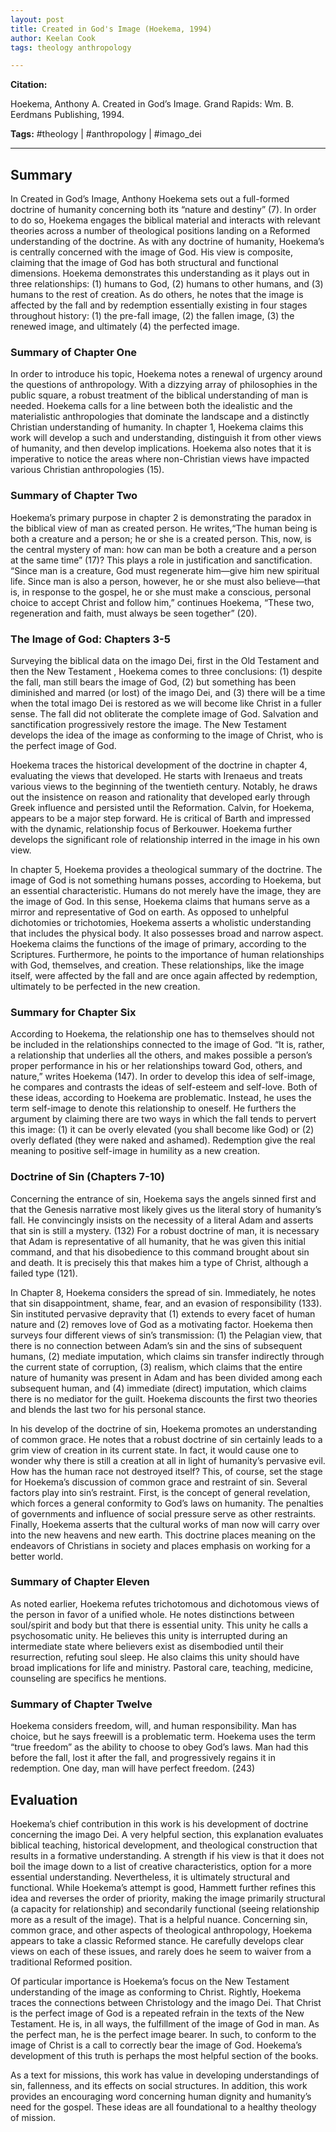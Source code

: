 ```yaml
---
layout: post
title: Created in God's Image (Hoekema, 1994)
author: Keelan Cook
tags: theology anthropology

---
```



**Citation:**

Hoekema, Anthony A. Created in God’s Image. Grand Rapids: Wm. B. Eerdmans Publishing, 1994.

**Tags:** #theology | #anthropology | #imago_dei

---

## Summary
In Created in God’s Image, Anthony Hoekema sets out a full-formed doctrine of humanity concerning both its “nature and destiny” (7). In order to do so, Hoekema engages the biblical material and interacts with relevant theories across a number of theological positions landing on a Reformed understanding of the doctrine. As with any doctrine of humanity, Hoekema’s is centrally concerned with the image of God. His view is composite, claiming that the image of God has both structural and functional dimensions. Hoekema demonstrates this understanding as it plays out in three relationships: (1) humans to God, (2) humans to other humans, and (3) humans to the rest of creation. As do others, he notes that the image is affected by the fall and by redemption essentially existing in four stages throughout history: (1) the pre-fall image, (2) the fallen image, (3) the renewed image, and ultimately (4) the perfected image.

### Summary of Chapter One
In order to introduce his topic, Hoekema notes a renewal of urgency around the questions of anthropology. With a dizzying array of philosophies in the public square, a robust treatment of the biblical understanding of man is needed. Hoekema calls for a line between both the idealistic and the materialistic anthropologies that dominate the landscape and a distinctly Christian understanding of humanity. In chapter 1, Hoekema claims this work will develop a such and understanding, distinguish it from other views of humanity, and then develop implications. Hoekema also notes that it is imperative to notice the areas where non-Christian views have impacted various Christian anthropologies (15).

### Summary of Chapter Two
Hoekema’s primary purpose in chapter 2 is demonstrating the paradox in the biblical view of man as created person. He writes,“The human being is both a creature and a person; he or she is a created person. This, now, is the central mystery of man: how can man be both a creature and a person at the same time” (17)? This plays a role in justification and sanctification. “Since man is a creature, God must regenerate him—give him new spiritual life. Since man is also a person, however, he or she must also believe—that is, in response to the gospel, he or she must make a conscious, personal choice to accept Christ and follow him,” continues Hoekema, “These two, regeneration and faith, must always be seen together” (20).

### The Image of God: Chapters 3-5
Surveying the biblical data on the imago Dei, first in the Old Testament and then the New Testament , Hoekema comes to three conclusions: (1) despite the fall, man still bears the image of God, (2) but something has been diminished and marred (or lost) of the imago Dei, and (3) there will be a time when the total imago Dei is restored as we will become like Christ in a fuller sense. The fall did not obliterate the complete image of God. Salvation and sanctification progressively restore the image. The New Testament develops the idea of the image as conforming to the image of Christ, who is the perfect image of God.

Hoekema traces the historical development of the doctrine in chapter 4, evaluating the views that developed. He starts with Irenaeus and treats various views to the beginning of the twentieth century. Notably, he draws out the insistence on reason and rationality that developed early through Greek influence and persisted until the Reformation. Calvin, for Hoekema, appears to be a major step forward. He is critical of Barth and impressed with the dynamic, relationship focus of Berkouwer. Hoekema further develops the significant role of relationship interred in the image in his own view.

In chapter 5, Hoekema provides a theological summary of the doctrine. The image of God is not something humans posses, according to Hoekema, but an essential characteristic. Humans do not merely have the image, they are the image of God. In this sense, Hoekema claims that humans serve as a mirror and representative of God on earth. As opposed to unhelpful dichotomies or trichotomies, Hoekema asserts a wholistic understanding that includes the physical body. It also possesses broad and narrow aspect. Hoekema claims the functions of the image of primary, according to the Scriptures. Furthermore, he points to the importance of human relationships with God, themselves, and creation. These relationships, like the image itself, were affected by the fall and are once again affected by redemption, ultimately to be perfected in the new creation.

### Summary for Chapter Six
According to Hoekema, the relationship one has to themselves should not be included in the relationships connected to the image of God. “It is, rather, a relationship that underlies all the others, and makes possible a person’s proper performance in his or her relationships toward God, others, and nature,” writes Hoekema (147). In order to develop this idea of self-image, he compares and contrasts the ideas of self-esteem and self-love. Both of these ideas, according to Hoekema are problematic. Instead, he uses the term self-image to denote this relationship to oneself. He furthers the argument by claiming there are two ways in which the fall tends to pervert this image: (1) it can be overly elevated (you shall become like God) or (2) overly deflated (they were naked and ashamed). Redemption give the real meaning to positive self-image in humility as a new creation.

### Doctrine of Sin (Chapters 7-10)
Concerning the entrance of sin, Hoekema says the angels sinned first and that the Genesis narrative most likely gives us the literal story of humanity’s fall. He convincingly insists on the necessity of a literal Adam and asserts that sin is still a mystery. (132) For a robust doctrine of man, it is necessary that Adam is representative of all humanity, that he was given this initial command, and that his disobedience to this command brought about sin and death. It is precisely this that makes him a type of Christ, although a failed type (121).

In Chapter 8, Hoekema considers the spread of sin. Immediately, he notes that sin disappointment, shame, fear, and an evasion of responsibility (133). Sin instituted pervasive depravity that (1) extends to every facet of human nature and (2) removes love of God as a motivating factor. Hoekema then surveys four different views of sin’s transmission: (1) the Pelagian view, that there is no connection between Adam’s sin and the sins of subsequent humans, (2) mediate imputation, which claims sin transfer indirectly through the current state of corruption, (3) realism, which claims that the entire nature of humanity was present in Adam and has been divided among each subsequent human, and (4) immediate (direct) imputation, which claims there is no mediator for the guilt. Hoekema discounts the first two theories and blends the last two for his personal stance.

In his develop of the doctrine of sin, Hoekema promotes an understanding of common grace. He notes that a robust doctrine of sin certainly leads to a grim view of creation in its current state. In fact, it would cause one to wonder why there is still a creation at all in light of humanity’s pervasive evil. How has the human race not destroyed itself? This, of course, set the stage for Hoekema’s discussion of common grace and restraint of sin. Several factors play into sin’s restraint. First, is the concept of general revelation, which forces a general conformity to God’s laws on humanity. The penalties of governments and influence of social pressure serve as other restraints. Finally, Hoekema asserts that the cultural works of man now will carry over into the new heavens and new earth. This doctrine places meaning on the endeavors of Christians in society and places emphasis on working for a better world.

### Summary of Chapter Eleven
As noted earlier, Hoekema refutes trichotomous and dichotomous views of the person in favor of a unified whole. He notes distinctions between soul/spirit and body but that there is essential unity. This unity he calls a psychosomatic unity. He believes this unity is interrupted during an intermediate state where believers exist as disembodied until their resurrection, refuting soul sleep. He also claims this unity should have broad implications for life and ministry. Pastoral care, teaching, medicine, counseling are specifics he mentions.

### Summary of Chapter Twelve
Hoekema considers freedom, will, and human responsibility. Man has choice, but he says freewill is a problematic term. Hoekema uses the term “true freedom” as the ability to choose to obey God’s laws. Man had this before the fall, lost it after the fall, and progressively regains it in redemption. One day, man will have perfect freedom. (243)

## Evaluation
Hoekema’s chief contribution in this work is his development of doctrine concerning the imago Dei. A very helpful section, this explanation evaluates biblical teaching, historical development, and theological construction that results in a formative understanding. A strength if his view is that it does not boil the image down to a list of creative characteristics, option for a more essential understanding. Nevertheless, it is ultimately structural and functional. While Hoekema’s attempt is good, Hammett further refines this idea and reverses the order of priority, making the image primarily structural (a capacity for relationship) and secondarily functional (seeing relationship more as a result of the image). That is a helpful nuance. Concerning sin, common grace, and other aspects of theological anthropology, Hoekema appears to take a classic Reformed stance. He carefully develops clear views on each of these issues, and rarely does he seem to waiver from a traditional Reformed position.

Of particular importance is Hoekema’s focus on the New Testament understanding of the image as conforming to Christ. Rightly, Hoekema traces the connections between Christology and the imago Dei. That Christ is the perfect image of God is a repeated refrain in the texts of the New Testament. He is, in all ways, the fulfillment of the image of God in man. As the perfect man, he is the perfect image bearer. In such, to conform to the image of Christ is a call to correctly bear the image of God. Hoekema’s development of this truth is perhaps the most helpful section of the books.

As a text for missions, this work has value in developing understandings of sin, fallenness, and its effects on social structures. In addition, this work provides an encouraging word concerning human dignity and humanity’s need for the gospel. These ideas are all foundational to a healthy theology of mission.

<!--stackedit_data:
eyJoaXN0b3J5IjpbLTYzMjEzMjg4NF19
-->